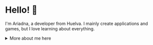 # Hello! :wave:

I'm Ariadna, a developer from Huelva. I mainly create applications and games, but I love learning about everything.

<details>
<summary>
  More about me here
</summary>

### What do I do? 🖥️

I  develop various websites and applications. I also make small games and prototypes.

## My Skills :scroll:

### Game Engines :space_invader:

- Unity
- Unreal Engine 5

### Programming Languages :keyboard:

- C#
- C++

### Web Technologies :package:

- HTML
- CSS

### Currently Learning... :books:

- Java
- SQL

### Languages :globe_with_meridians:

| Language    | Level       |
| ----------- | ----------- |
| Spanish     | Native      |
| English     | B2          |

### Contact Information :envelope:

Email: ariadnadelgadodev@gmail.com

### Links of Interest 📭

- **My Itch.io:** https://ariadna5d.itch.io/
- **My ArtStation:** https://www.artstation.com/ariadna5d

</details>
